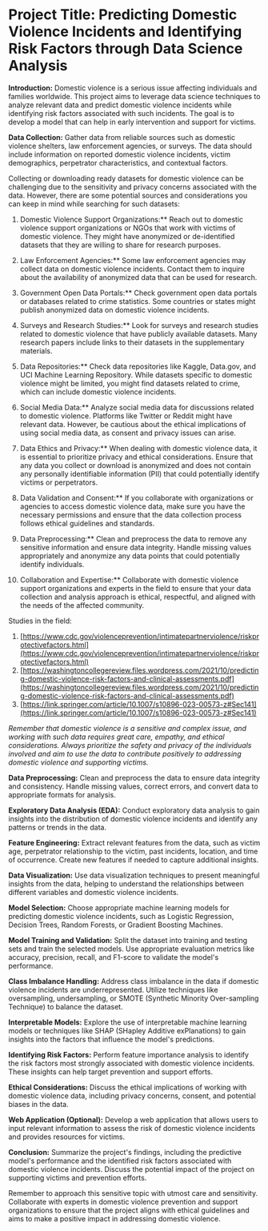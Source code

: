 ﻿# Project Title: Predicting Domestic Violence Incidents and Identifying Risk Factors through Data Science Analysis

**Introduction:** Domestic violence is a serious issue affecting individuals and families worldwide. This project aims to leverage data science techniques to analyze relevant data and predict domestic violence incidents while identifying risk factors associated with such incidents. The goal is to develop a model that can help in early intervention and support for victims.

**Data Collection:** Gather data from reliable sources such as domestic violence shelters, law enforcement agencies, or surveys. The data should include information on reported domestic violence incidents, victim demographics, perpetrator characteristics, and contextual factors.

Collecting or downloading ready datasets for domestic violence can be challenging due to the sensitivity and privacy concerns associated with the data. However, there are some potential sources and considerations you can keep in mind while searching for such datasets:

1. Domestic Violence Support Organizations:** Reach out to domestic violence support organizations or NGOs that work with victims of domestic violence. They might have anonymized or de-identified datasets that they are willing to share for research purposes.

2. Law Enforcement Agencies:** Some law enforcement agencies may collect data on domestic violence incidents. Contact them to inquire about the availability of anonymized data that can be used for research.

3. Government Open Data Portals:** Check government open data portals or databases related to crime statistics. Some countries or states might publish anonymized data on domestic violence incidents.

4. Surveys and Research Studies:** Look for surveys and research studies related to domestic violence that have publicly available datasets. Many research papers include links to their datasets in the supplementary materials.

5. Data Repositories:** Check data repositories like Kaggle, Data.gov, and UCI Machine Learning Repository. While datasets specific to domestic violence might be limited, you might find datasets related to crime, which can include domestic violence incidents.

6. Social Media Data:** Analyze social media data for discussions related to domestic violence. Platforms like Twitter or Reddit might have relevant data. However, be cautious about the ethical implications of using social media data, as consent and privacy issues can arise.

7. Data Ethics and Privacy:** When dealing with domestic violence data, it is essential to prioritize privacy and ethical considerations. Ensure that any data you collect or download is anonymized and does not contain any personally identifiable information (PII) that could potentially identify victims or perpetrators.

8. Data Validation and Consent:** If you collaborate with organizations or agencies to access domestic violence data, make sure you have the necessary permissions and ensure that the data collection process follows ethical guidelines and standards.

9. Data Preprocessing:** Clean and preprocess the data to remove any sensitive information and ensure data integrity. Handle missing values appropriately and anonymize any data points that could potentially identify individuals.

10. Collaboration and Expertise:** Collaborate with domestic violence support organizations and experts in the field to ensure that your data collection and analysis approach is ethical, respectful, and aligned with the needs of the affected community.

Studies in the field:
1. [https://www.cdc.gov/violenceprevention/intimatepartnerviolence/riskprotectivefactors.html](https://www.cdc.gov/violenceprevention/intimatepartnerviolence/riskprotectivefactors.html)
2. [https://washingtoncollegereview.files.wordpress.com/2021/10/predicting-domestic-violence-risk-factors-and-clinical-assessments.pdf](https://washingtoncollegereview.files.wordpress.com/2021/10/predicting-domestic-violence-risk-factors-and-clinical-assessments.pdf)
3. [https://link.springer.com/article/10.1007/s10896-023-00573-z#Sec141](https://link.springer.com/article/10.1007/s10896-023-00573-z#Sec141)

*Remember that domestic violence is a sensitive and complex issue, and working with such data requires great care, empathy, and ethical considerations. Always prioritize the safety and privacy of the individuals involved and aim to use the data to contribute positively to addressing domestic violence and supporting victims.*

**Data Preprocessing:** Clean and preprocess the data to ensure data integrity and consistency. Handle missing values, correct errors, and convert data to appropriate formats for analysis.

**Exploratory Data Analysis (EDA):** Conduct exploratory data analysis to gain insights into the distribution of domestic violence incidents and identify any patterns or trends in the data.

**Feature Engineering:** Extract relevant features from the data, such as victim age, perpetrator relationship to the victim, past incidents, location, and time of occurrence. Create new features if needed to capture additional insights.

**Data Visualization:** Use data visualization techniques to present meaningful insights from the data, helping to understand the relationships between different variables and domestic violence incidents.

**Model Selection:** Choose appropriate machine learning models for predicting domestic violence incidents, such as Logistic Regression, Decision Trees, Random Forests, or Gradient Boosting Machines.

**Model Training and Validation:** Split the dataset into training and testing sets and train the selected models. Use appropriate evaluation metrics like accuracy, precision, recall, and F1-score to validate the model's performance.

**Class Imbalance Handling:** Address class imbalance in the data if domestic violence incidents are underrepresented. Utilize techniques like oversampling, undersampling, or SMOTE (Synthetic Minority Over-sampling Technique) to balance the dataset.

**Interpretable Models:** Explore the use of interpretable machine learning models or techniques like SHAP (SHapley Additive exPlanations) to gain insights into the factors that influence the model's predictions.

**Identifying Risk Factors:** Perform feature importance analysis to identify the risk factors most strongly associated with domestic violence incidents. These insights can help target prevention and support efforts.

**Ethical Considerations:** Discuss the ethical implications of working with domestic violence data, including privacy concerns, consent, and potential biases in the data.

**Web Application (Optional):** Develop a web application that allows users to input relevant information to assess the risk of domestic violence incidents and provides resources for victims.

**Conclusion:** Summarize the project's findings, including the predictive model's performance and the identified risk factors associated with domestic violence incidents. Discuss the potential impact of the project on supporting victims and prevention efforts.

Remember to approach this sensitive topic with utmost care and sensitivity. Collaborate with experts in domestic violence prevention and support organizations to ensure that the project aligns with ethical guidelines and aims to make a positive impact in addressing domestic violence.